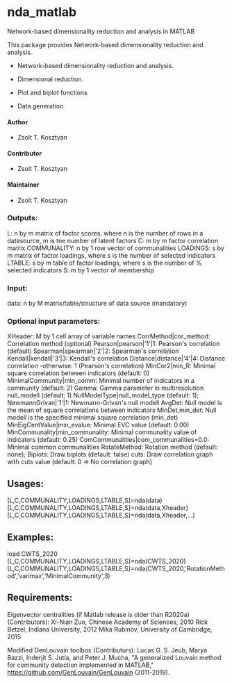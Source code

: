 # nda_matlab
Network-based dimensionality reduction and analysis in MATLAB

This package provides Network-based dimensionality reduction and analysis. 

* Network-based dimensionality reduction and analysis. 

* Dimensional reduction. 
* Plot and biplot functions
* Data generation

#### Author

* Zsolt T. Kosztyan

#### Contributor

* Zsolt T. Kosztyan

#### Maintainer

* Zsolt T. Kosztyan

### Outputs:
L: n by m matrix of factor scores, where n is the number of rows in a datasource, m is tne number of latent factors
C: m by m factor correlation matrix 
COMMUNALITY: n by 1 row vector of communalities
LOADINGS: s by m matrix of factor loadings, where s is the number of selected indicators
LTABLE: s by m table of factor loadings, where s is the number of % selected indicators
S: m by 1 vector of membership

### Input:
data: n by M matrix/table/structure of data source (mandatory)

### Optional input parameters:

XHeader: M by 1 cell array of variable names
CorrMethod|cor_method: Correlation method (optional)
  Pearson|pearson|'1'|1: Pearson's correlation (default)
  Spearman|spearman|'2'|2: Spearman's correlation
  Kendall|kendall|'3'|3: Kendall's correlation
  Distance|distance|'4'|4: Distance correlation
 -otherwise: 1 (Pearson's correlation)
MinCor2|min_R: Minimal square correlation between indicators (default: 0)
MinimalCommunity|min_comm: Minimal number of indicators in a community (default: 2)
Gamma: Gamma parameter in multiresolution null_modell (default: 1)
NullModelType|null_model_type (default: 1);
 NewmannGrivan|'1'|1: Newmann-Grivan's null modell
 AvgDet: Null model is the mean of square correlations between indicators
 MinDet,min_det: Null modell is the specified minimal square correlation
 (min_det)
MinEigCentValue|min_evalue: Minimal EVC value (default: 0.00)
MinCommunality|min_communality: Minimal communality value of indicators (default: 0.25)
ComCommunalities|com_communalities=0.0: Minimal common communalities
RotateMethod: Rotation method (default: none);
Biplots: Draw biplots (default: false)
cuts: Draw correlation graph with cuts value (default: 0 => No
correlation graph)

## Usages:
[L,C,COMMUNALITY,LOADINGS,LTABLE,S]=nda(data)
[L,C,COMMUNALITY,LOADINGS,LTABLE,S]=nda(data,Xheader)
[L,C,COMMUNALITY,LOADINGS,LTABLE,S]=nda(data,Xheader,...)

## Examples:
load CWTS_2020
[L,C,COMMUNALITY,LOADINGS,LTABLE,S]=nda(CWTS_2020)
[L,C,COMMUNALITY,LOADINGS,LTABLE,S]=nda(CWTS_2020,'RotationMethod','varimax','MinimalCommunity',3)

## Requirements:
 Eigenvector centralities (if Matlab release is older than R2020a) 
 (Contributors): 
   Xi-Nian Zuo, Chinese Academy of Sciences, 2010
   Rick Betzel, Indiana University, 2012
   Mika Rubinov, University of Cambridge, 2015

 Modified GenLouvain toolbox (Contributurs):
  Lucas G. S. Jeub, Marya Bazzi, Inderjit S. Jutla, and Peter J. Mucha, 
 "A generalized Louvain method for community detection implemented in 
 MATLAB," https://github.com/GenLouvain/GenLouvain (2011-2019).
